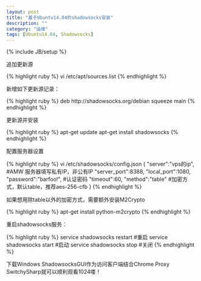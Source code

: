 ```yaml
---
layout: post
title: "基于Ubuntu14.04的shadowsocks安装"
description: ""
category: "运维" 
tags: [Ubuntu14.04, Shadowsocks]
---
```

{% include JB/setup %}
<p>
追加更新源
</p>
{% highlight ruby %}
vi /etc/apt/sources.list
{% endhighlight %}
<p>
新增如下更新源记录：
</p>
{% highlight ruby %}
deb http://shadowsocks.org/debian squeeze main
{% endhighlight %}
<p>
更新源并安装
</p>
{% highlight ruby %}
apt-get update
apt-get install shadowsocks
{% endhighlight %}
<p>
配置服务器设置
</p>
{% highlight ruby %}
vi /etc/shadowsocks/config.json
{
          "server":"vps的ip",   #AMW 服务器填写私有IP，非公有IP
          "server_port":8388,
          "local_port":1080,
          "password":"barfoo!", #认证密码
          "timeout":60,
          "method":"table"      #加密方式，默认table，推荐aes-256-cfb
}
{% endhighlight %}
<p>
如果想用除table以外的加密方式，需要额外安装M2Crypto
</p>
{% highlight ruby %}
apt-get install python-m2crypto
{% endhighlight %}
<p>
重启shadowsocks服务：
</p>
{% highlight ruby %}
service shadowsocks restart	#重启
service shadowsocks start	#启动
service shadowsocks stop	#关闭
{% endhighlight %}
<p>
下载Windows ShadowsocksGUI作为访问客户端结合Chrome Proxy SwitchySharp就可以顺利观看1024喽！
</p>
